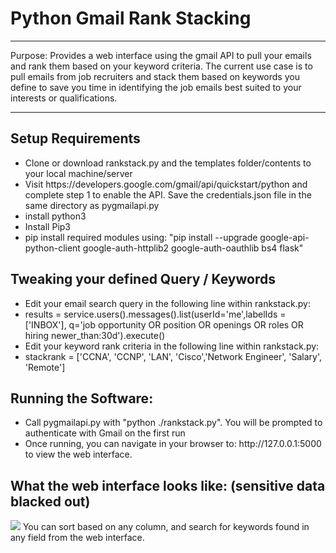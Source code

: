 <h1> Python Gmail Rank Stacking </h1>
<hr>
Purpose: Provides a web interface using the gmail API to pull your emails and rank them based on your keyword criteria. The current use case is to pull emails from job recruiters and stack them based on keywords you define to save you time in identifying the job emails best suited to your interests or qualifications.
<hr>
<h2>Setup Requirements</h2>
<ul>
  <li>Clone or download rankstack.py and the templates folder/contents to your local machine/server</li>
  <li>Visit https://developers.google.com/gmail/api/quickstart/python and complete step 1 to enable the API. Save the credentials.json file in the same directory as pygmailapi.py</li>
  <li>install python3</li>
  <li>Install Pip3</li>
  <li>pip install required modules using: "pip install --upgrade google-api-python-client google-auth-httplib2 google-auth-oauthlib bs4 flask"</li>
  </ul>
  <h2>Tweaking your defined Query / Keywords</h2>
  <ul>
   <li>Edit your email search query in the following line within rankstack.py:</li>
  <li>results = service.users().messages().list(userId='me',labelIds = ['INBOX'], q='job opportunity OR position OR openings OR roles OR hiring newer_than:30d').execute()</li>
  <li>Edit your keyword rank criteria in the following line within rankstack.py:</li>
  <li>stackrank = ['CCNA', 'CCNP', 'LAN', 'Cisco','Network Engineer', 'Salary', 'Remote']</li>
  </ul>
  <h2>Running the Software:</h2>
  <ul>
   <li>Call pygmailapi.py with "python ./rankstack.py". You will be prompted to authenticate with Gmail on the first run</li>
  <li>Once running, you can navigate in your browser to: http://127.0.0.1:5000 to view the web interface.</li>
  </ul>
  
<h2>What the web interface looks like: (sensitive data blacked out)</h2>
<img src="http://www.blamethenetwork.com/wp-content/uploads/2020/03/Screen-Shot-2020-03-22-at-2.32.20-PM.png" />
You can sort based on any column, and search for keywords found in any field from the web interface.
